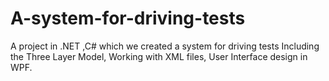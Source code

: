 # A-system-for-driving-tests
A project in .NET ,C# which we created a system for driving tests Including the Three Layer Model, Working with XML files, User Interface design in WPF.
